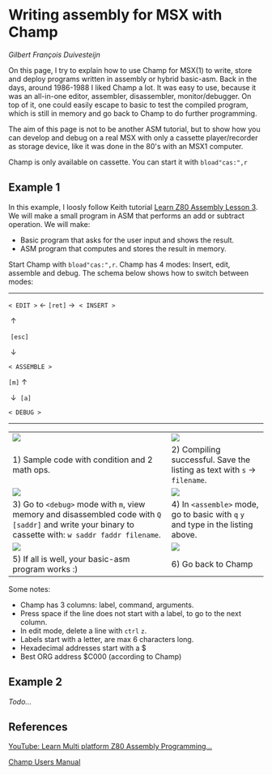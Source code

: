 # Writing assembly for MSX with Champ

*Gilbert François Duivesteijn*



On this page, I try to explain how to use Champ for MSX(1) to write, store and deploy programs written in assembly or hybrid basic-asm. Back in the days, around 1986-1988 I liked Champ a lot. It was easy to use, because it was an all-in-one editor, assembler, disassembler, monitor/debugger. On top of it, one could easily escape to basic to test the compiled program, which is still in memory and go back to Champ to do further programming.

The aim of this page is not to be another ASM tutorial, but to show how you can develop and debug on a real MSX with only a cassette player/recorder as storage device, like it was done in the 80's with an MSX1 computer.

Champ is only available on cassette. You can start it with `bload"cas:",r` 

## Example 1

 In this example, I loosly follow Keith tutorial [Learn Z80 Assembly Lesson 3](https://www.youtube.com/watch?v=zPXmvoZz9Nk&list=PLp_QNRIYljFq-9nFiAUiAkRzAXfcZTBR_&index=3). We will make a small program in ASM that performs an add or subtract operation. We will make:

- Basic program that asks for the user input and shows the result.
- ASM program that computes and stores the result in memory.

Start Champ with `bload"cas:",r`. Champ has 4 modes: Insert, edit, assemble and debug. The schema below shows how to switch between modes:

---

 `< EDIT >`   &larr; `[ret]` &rarr;   `< INSERT >`

​          &uarr;

​     `[esc]`

​          &darr;

`< ASSEMBLE >`

   `[m]`    &uarr;

​      &darr;    `[a]`

   `< DEBUG >`

---

|                                                              |                                                              |
| ------------------------------------------------------------ | ------------------------------------------------------------ |
| ![](/Users/gilbert/Development/git/msx/assets/images/champ001.png) | ![](/Users/gilbert/Development/git/msx/assets/images/champ002.png) |
| 1) Sample code with condition and 2 math ops.                | 2) Compiling successful. Save the listing as text with `s` -> `filename`. |
| ![](/Users/gilbert/Development/git/msx/assets/images/champ004.png) | ![](/Users/gilbert/Development/git/msx/assets/images/champ005.png) |
| 3) Go to `<debug>` mode with `m`, view memory and disassembled code with `Q [saddr]` and write your binary to cassette with: `w saddr faddr filename`. | 4) In `<assemble>` mode, go to basic with `q` `y` and type in the listing above. |
| ![](/Users/gilbert/Development/git/msx/assets/images/champ006.png) | ![](/Users/gilbert/Development/git/msx/assets/images/champ007.png) |
| 5) If all is well, your basic-asm program works :)           | 6) Go back to Champ                                          |

Some notes:

- Champ has 3 columns: label, command, arguments.
- Press space if the line does not start with a label, to go to the next column.
- In edit mode, delete a line with `ctrl` `z`.
- Labels start with a letter, are max 6 characters long.
- Hexadecimal addresses start with a $
- Best ORG address $C000 (according to Champ)

## Example 2

*Todo...*





## References

[YouTube: Learn Multi platform Z80 Assembly Programming... ](https://www.youtube.com/watch?v=LpQCEwk2U9w&list=PLp_QNRIYljFq-9nFiAUiAkRzAXfcZTBR_)

[Champ Users Manual](./assets/doc/champ.pdf)

